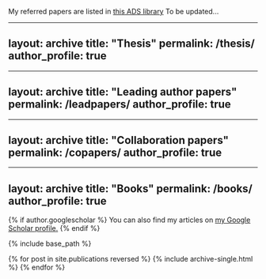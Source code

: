 My referred papers are listed in [this ADS library](https://ui.adsabs.harvard.edu/user/libraries/F-uwfqs5SweTjz3cFKtoSg)
To be updated...

---
layout: archive
title: "Thesis"
permalink: /thesis/
author_profile: true
---

---
layout: archive
title: "Leading author papers"
permalink: /leadpapers/
author_profile: true
---

---
layout: archive
title: "Collaboration papers"
permalink: /copapers/
author_profile: true
---

---
layout: archive
title: "Books"
permalink: /books/
author_profile: true
---


{% if author.googlescholar %}
  You can also find my articles on <u><a href="{{author.googlescholar}}">my Google Scholar profile</a>.</u>
{% endif %}

{% include base_path %}

{% for post in site.publications reversed %}
  {% include archive-single.html %}
{% endfor %}
